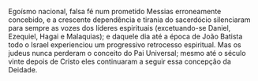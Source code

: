 ﻿Egoísmo nacional, falsa fé num prometido Messias erroneamente concebido, e a crescente dependência e tirania do sacerdócio silenciaram para sempre as vozes dos líderes espirituais (excetuando-se Daniel, Ezequiel, Hagai e Malaquias); e daquele dia até a época de João Batista todo o Israel experienciou um progressivo retrocesso espiritual. Mas os judeus nunca perderam o conceito do Pai Universal; mesmo até o século vinte depois de Cristo eles continuaram a seguir essa concepção da Deidade.